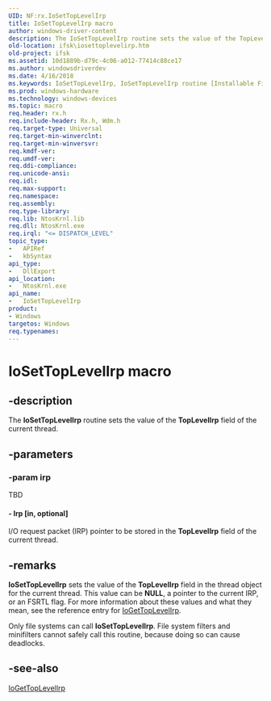 ```yaml
---
UID: NF:rx.IoSetTopLevelIrp
title: IoSetTopLevelIrp macro
author: windows-driver-content
description: The IoSetTopLevelIrp routine sets the value of the TopLevelIrp field of the current thread.
old-location: ifsk\iosettoplevelirp.htm
old-project: ifsk
ms.assetid: 10d1889b-d79c-4c06-a012-77414c88ce17
ms.author: windowsdriverdev
ms.date: 4/16/2018
ms.keywords: IoSetTopLevelIrp, IoSetTopLevelIrp routine [Installable File System Drivers], ifsk.iosettoplevelirp, ioref_1c046677-97df-4f46-956c-108a203f83f2.xml, ntifs/IoSetTopLevelIrp
ms.prod: windows-hardware
ms.technology: windows-devices
ms.topic: macro
req.header: rx.h
req.include-header: Rx.h, Wdm.h
req.target-type: Universal
req.target-min-winverclnt: 
req.target-min-winversvr: 
req.kmdf-ver: 
req.umdf-ver: 
req.ddi-compliance: 
req.unicode-ansi: 
req.idl: 
req.max-support: 
req.namespace: 
req.assembly: 
req.type-library: 
req.lib: NtosKrnl.lib
req.dll: NtosKrnl.exe
req.irql: "<= DISPATCH_LEVEL"
topic_type:
-	APIRef
-	kbSyntax
api_type:
-	DllExport
api_location:
-	NtosKrnl.exe
api_name:
-	IoSetTopLevelIrp
product:
- Windows
targetos: Windows
req.typenames: 
---
```


# IoSetTopLevelIrp macro


## -description


The <b>IoSetTopLevelIrp</b> routine sets the value of the <b>TopLevelIrp</b> field of the current thread.


## -parameters




### -param irp

TBD






#### - Irp [in, optional]

I/O request packet (IRP) pointer to be stored in the <b>TopLevelIrp</b> field of the current thread.


## -remarks



<b>IoSetTopLevelIrp</b> sets the value of the <b>TopLevelIrp</b> field in the thread object for the current thread. This value can be <b>NULL</b>, a pointer to the current IRP, or an FSRTL flag. For more information about these values and what they mean, see the reference entry for <a href="https://msdn.microsoft.com/library/windows/hardware/ff548405">IoGetTopLevelIrp</a>.

Only file systems can call <b>IoSetTopLevelIrp</b>. File system filters and minifilters cannot safely call this routine, because doing so can cause deadlocks. 




## -see-also




<a href="https://msdn.microsoft.com/library/windows/hardware/ff548405">IoGetTopLevelIrp</a>
 

 

